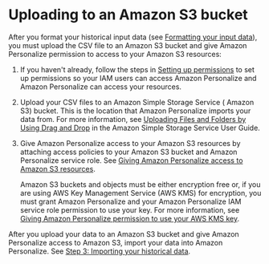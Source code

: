 # Uploading to an Amazon S3 bucket<a name="data-prep-upload-s3"></a>

 After you format your historical input data \(see [Formatting your input data](data-prep-formatting.md)\), you must upload the CSV file to an Amazon S3 bucket and give Amazon Personalize permission to access to your Amazon S3 resources: 

1. If you haven't already, follow the steps in [Setting up permissions](aws-personalize-set-up-permissions.md) to set up permissions so your IAM users can access Amazon Personalize and Amazon Personalize can access your resources\.

1. Upload your CSV files to an Amazon Simple Storage Service \( Amazon S3\) bucket\. This is the location that Amazon Personalize imports your data from\. For more information, see [Uploading Files and Folders by Using Drag and Drop](https://docs.aws.amazon.com/AmazonS3/latest/user-guide/upload-objects.html) in the Amazon Simple Storage Service User Guide\.

1. Give Amazon Personalize access to your Amazon S3 resources by attaching access policies to your Amazon S3 bucket and Amazon Personalize service role\. See [Giving Amazon Personalize access to Amazon S3 resources](granting-personalize-s3-access.md)\.

    Amazon S3 buckets and objects must be either encryption free or, if you are using AWS Key Management Service \(AWS KMS\) for encryption, you must grant Amazon Personalize and your Amazon Personalize IAM service role permission to use your key\. For more information, see [Giving Amazon Personalize permission to use your AWS KMS key](granting-personalize-key-access.md)\.

After you upload your data to an Amazon S3 bucket and give Amazon Personalize access to Amazon S3, import your data into Amazon Personalize\. See [ Step 3: Importing your historical data](data-prep-importing.md)\. 